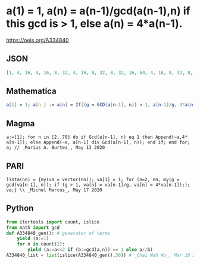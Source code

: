 # a\(1\) \= 1, a\(n\) \= a\(n\-1\)/gcd\(a\(n\-1\),n\) if this gcd is \> 1, else a\(n\) \= 4\*a\(n\-1\)\.
https://oeis.org/A334840
## JSON
```JSON
[1, 4, 16, 4, 16, 8, 32, 4, 16, 8, 32, 8, 32, 16, 64, 4, 16, 8, 32, 8, 32, 16, 64, 8, 32, 16, 64, 16, 64, 32, 128, 4, 16, 8, 32, 8, 32, 16, 64, 8, 32, 16, 64, 16, 64, 32, 128, 8, 32, 16, 64, 16, 64, 32, 128, 16, 64, 32, 128, 32, 128, 64, 256, 4, 16]
```
## Mathematica
```Mathematica
a[1] = 1; a[n_] := a[n] = If[(g = GCD[a[n-1], n]) > 1, a[n-1]/g, 4*a[n-1]]; Array[a, 100] (* _Amiram Eldar_, May 13 2020 *)
```
## Magma
```Magma
a:=[1]; for n in [2..70] do if Gcd(a[n-1], n) eq 1 then Append(~a,4* a[n-1]); else Append(~a, a[n-1] div Gcd(a[n-1], n)); end if; end for; a; // _Marius A. Burtea_, May 13 2020
```
## PARI
```PARI
lista(nn) = {my(va = vector(nn)); va[1] = 1; for (n=2, nn, my(g = gcd(va[n-1], n)); if (g > 1, va[n] = va[n-1]/g, va[n] = 4*va[n-1]);); va;} \\ _Michel Marcus_, May 17 2020
```
## Python
```Python
from itertools import count, islice
from math import gcd
def A334840_gen(): # generator of terms
    yield (a:=1)
    for n in count(2):
        yield (a:=a<<2 if (b:=gcd(a,n)) == 1 else a//b)
A334840_list = list(islice(A334840_gen(),30)) # _Chai Wah Wu_, Mar 18 2023
```

